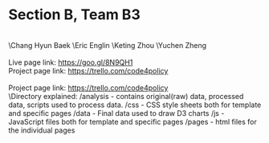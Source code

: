 # Section B, Team B3
\
\Chang Hyun Baek
\Eric Englin
\Keting Zhou
\Yuchen Zheng
\
\
Live page link:
https://goo.gl/8N9QH1
\
Project page link:
https://trello.com/code4policy
\
\
Project page link:
https://trello.com/code4policy
\
\Directory explained:
\/analysis - contains original(raw) data, processed data, scripts used to process data.
\/css - CSS style sheets both for template and specific pages
\/data - Final data used to draw D3 charts
\/js - JavaScript files both for template and specific pages
\/pages - html files for the individual pages
